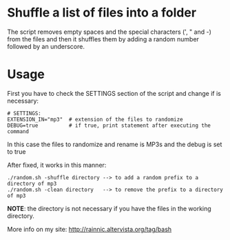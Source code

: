 Shuffle a list of files into a folder
=====================================

The script removes empty spaces and the special characters (', " and -) from the files and then it shuffles them by adding a random number followed by an underscore.

# Usage
First you have to check the SETTINGS section of the script and change if is necessary:

```
# SETTINGS:
EXTENSION_IN="mp3" 	# extension of the files to randomize
DEBUG=true    		# if true, print statement after executing the command
```

In this case the files to randomize and rename is MP3s and the debug is set to true

After fixed, it works in this manner:

```
./random.sh -shuffle directory --> to add a random prefix to a directory of mp3
./random.sh -clean directory   --> to remove the prefix to a directory of mp3
```

__NOTE__: the directory is not necessary if you have the files in the working directory.

More info on my site:
http://rainnic.altervista.org/tag/bash
